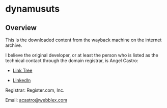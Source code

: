 # dynamusuts

## Overview

This is the downloaded content from the wayback machine on the internet archive. 

I believe the original developer, or at least the person who is listed as the technical contact through the domain registrar, is Angel Castro:

* [Link Tree](https://linktr.ee/AngelECastro?utm_source=linktree_profile_share&ltsid=bc1cd97b-8328-4850-b43f-2325d9c056ea)

* [LinkedIn](https://www.linkedin.com/in/angelecastro)

Registrar: Register.com, Inc. 

Email: acastro@webblex.com 
